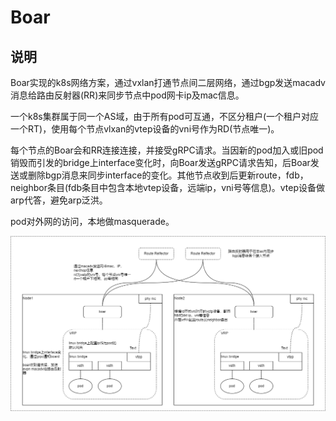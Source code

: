 Boar
====

说明
----

Boar实现的k8s网络方案，通过vxlan打通节点间二层网络，通过bgp发送macadv消息给路由反射器(RR)来同步节点中pod网卡ip及mac信息。

一个k8s集群属于同一个AS域，由于所有pod可互通，不区分租户(一个租户对应一个RT)，使用每个节点vlxan的vtep设备的vni号作为RD(节点唯一)。

每个节点的Boar会和RR连接连接，并接受gRPC请求。当因新的pod加入或旧pod销毁而引发的bridge上interface变化时，向Boar发送gRPC请求告知，后Boar发送或删除bgp消息来同步interface的变化。其他节点收到后更新route，fdb，neighbor条目(fdb条目中包含本地vtep设备，远端ip，vni号等信息)。vtep设备做arp代答，避免arp泛洪。

pod对外网的访问，本地做masquerade。

![boar](./docs/imgs/boar.png)